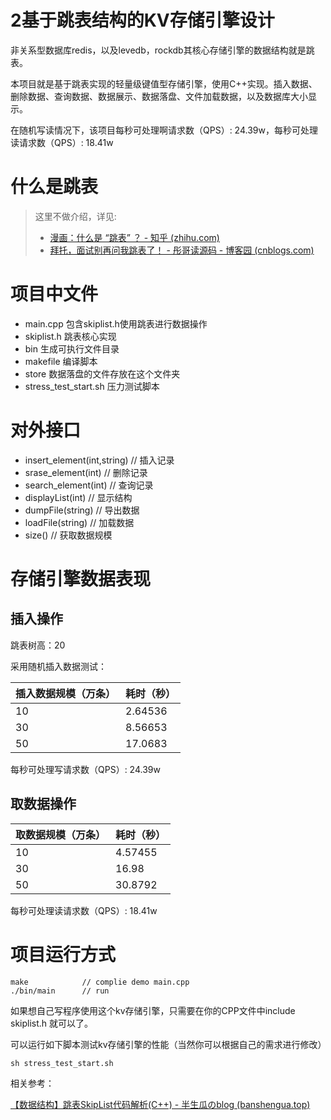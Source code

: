 # 2基于跳表结构的KV存储引擎设计

非关系型数据库redis，以及levedb，rockdb其核心存储引擎的数据结构就是跳表。

本项目就是基于跳表实现的轻量级键值型存储引擎，使用C++实现。插入数据、删除数据、查询数据、数据展示、数据落盘、文件加载数据，以及数据库大小显示。

在随机写读情况下，该项目每秒可处理啊请求数（QPS）: 24.39w，每秒可处理读请求数（QPS）: 18.41w

# 什么是跳表

> 这里不做介绍，详见:
>
> - [漫画：什么是 “跳表” ？ - 知乎 (zhihu.com)](https://zhuanlan.zhihu.com/p/200815425)
> - [拜托，面试别再问我跳表了！ - 彤哥读源码 - 博客园 (cnblogs.com)](https://www.cnblogs.com/tong-yuan/p/skiplist.html)

# 项目中文件

- main.cpp 包含skiplist.h使用跳表进行数据操作
- skiplist.h 跳表核心实现
- bin 生成可执行文件目录
- makefile 编译脚本
- store 数据落盘的文件存放在这个文件夹
- stress_test_start.sh 压力测试脚本

# 对外接口

- insert_element(int,string) // 插入记录
- srase_element(int) // 删除记录
- search_element(int) // 查询记录
- displayList(int) // 显示结构
- dumpFile(string) // 导出数据
- loadFile(string) // 加载数据
- size() // 获取数据规模

# 存储引擎数据表现

## 插入操作

跳表树高：20

采用随机插入数据测试：

| 插入数据规模（万条） | 耗时（秒） |
| -------------------- | ---------- |
| 10                   | 2.64536    |
| 30                   | 8.56653    |
| 50                   | 17.0683    |

每秒可处理写请求数（QPS）: 24.39w

## 取数据操作

| 取数据规模（万条） | 耗时（秒） |
| ------------------ | ---------- |
| 10                 | 4.57455    |
| 30                 | 16.98      |
| 50                 | 30.8792    |

每秒可处理读请求数（QPS）: 18.41w

# 项目运行方式

```
make            // complie demo main.cpp
./bin/main      // run 
```

如果想自己写程序使用这个kv存储引擎，只需要在你的CPP文件中include skiplist.h 就可以了。

可以运行如下脚本测试kv存储引擎的性能（当然你可以根据自己的需求进行修改）

```
sh stress_test_start.sh 
```

相关参考：

[【数据结构】跳表SkipList代码解析(C++) - 半生瓜のblog (banshengua.top)](https://banshengua.top/[数据结构]跳表skiplist代码解析c/)